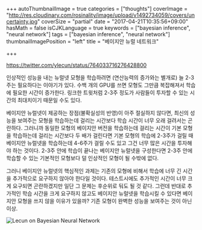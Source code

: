 +++
autoThumbnailImage = true
categories = ["thoughts"]
coverImage = "http://res.cloudinary.com/rosinality/image/upload/v1492734059/covers/uncertainty.jpg"
coverSize = "partial"
date = "2017-04-21T10:35:56+09:00"
hasMath = false
isCJKLanguage = true
keywords = ["bayesian inference", "neural network"]
tags = ["bayesian inference", "neural network"]
thumbnailImagePosition = "left"
title = "베이지안 뉴럴 네트워크"

+++

https://twitter.com/ylecun/status/764033716276428800

인상적인 성능을 내는 뉴럴넷 모형을 학습하려면 (연산능력의 증가와는 별개로) 늘 2-3주는 필요하다는 이야기가 있다. 수백 개의 GPU를 쓰면 모형도 그만큼 복잡해져서 학습에 필요한 시간이 증가한다. 링크한 트윗처럼 2-3주 정도가 사람들이 투자할 수 있는 시간의 최대치이기 때문일 수도 있다.

베이지안 뉴럴넷이 제공하는 장점(불확실성의 반영)이 아주 절실하지 않다면, 최신의 성능을 보여주는 모형을 학습하는데 걸리는 시간보다 학습 시간이 너무 오래 걸려서는 곤란하다. 그러니까 동일한 모형의 베이지안 버전을 학습하는데 걸리는 시간이 기본 모형을 학습하는데 걸리는 시간보다 두 배가 걸린다면 기본 모형의 학습에 2-3주가 걸릴 때 베이지안 뉴럴넷을 학습하는데 4-6주가 걸릴 수도 있고 그건 너무 많은 시간을 투자해야 하는 것이다. 2-3주 안에 학습이 끝나는 베이지안 뉴럴넷을 구성한다면 2-3주 안에 학습할 수 있는 기본적인 모형보다 덜 인상적인 모형이 될 수밖에 없다.

그러니 베이지안 뉴럴넷의 핵심적인 과제는 기존의 모형에 비해서 학습에 너무 긴 시간을 추가적으로 요구하지 않아야 한다일 것이다. 테스트시에도 추가적인 시간이 너무 크게 요구되면 곤란하겠지만 일단 그 문제는 후순위로 둬도 될 것 같다.
그런데 반대로 추가적인 학습 시간을 크게 요구하지 않고도 베이지안 뉴럴넷을 학습시킬 수 있다면 베이지안 모형을 쓰지 않을 이유가 있을까? 기존 모형이 완벽한 성능을 보여주는 것이 아닌 이상.

![Lecun on Bayesian Neural Network](http://res.cloudinary.com/rosinality/image/upload/v1492734059/images/lecun-bayesian-net.jpg)
